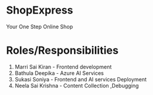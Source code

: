 # ShopExpress
Your One Step Online Shop
# Roles/Responsibilities
  1. Marri Sai Kiran      - Frontend development
  2. Bathula Deepika     - Azure AI Services
  3. Sukasi Soniya      - Frontend and AI services Deployment
  4. Neela Sai Krishna  - Content Collection ,Debugging
